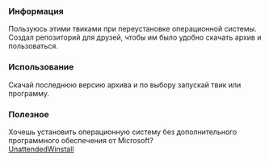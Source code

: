 ### Информация
Пользуюсь этими твиками при переустановке операционной системы.  
Создал репозиторий для друзей, чтобы им было удобно скачать архив и пользоваться.

### Использование
Скачай последнюю версию архива и по выбору запускай твик или программу.  

### Полезное
Хочешь установить операционную систему без дополнительного программного обеспечения от Microsoft?  
[UnattendedWinstall](https://github.com/memstechtips/UnattendedWinstall)
